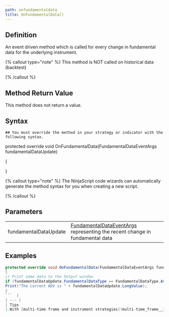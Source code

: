 ```yaml
---
path: onfundamentaldata
title: OnFundamentalData()
---
```


## Definition

An event driven method which is called for every change in fundamental data for the underlying instrument.

{% callout type="note" %}
This method is NOT called on historical data (backtest)

{% /callout %}

## Method Return Value

This method does not return a value.

## Syntax

`## You must override the method in your strategy or indicator with the following syntax.`

protected override void OnFundamentalData(FundamentalDataEventArgs fundamentalDataUpdate)

{

}

{% callout type="note" %}
The NinjaScript code wizards can automatically generate the method syntax for you when creating a new script.

{% /callout %}

## Parameters

|  |  |
| --- | --- |
| fundamentalDataUpdate | [FundamentalDataEventArgs](fundamentaldataeventargs.md) representing the recent change in fundamental data |

## Examples

```csharp
protected override void OnFundamentalData(FundamentalDataEventArgs fundamentalDataUpdate)
{
// Print some data to the Output window
if (fundamentalDataUpdate.FundamentalDataType == FundamentalDataType.AverageDailyVolume)
Print("The current ADV is " + fundamentalDataUpdate.LongValue);
}
```  |
| --- |
| Tips
1.With [multi-time frame and instrument strategies](multi-time_frame__instruments.md), OnFundamentalData() will be called for all unique instruments in your strategy. Use the [BarsInProgress](barsinprogress.md) to filter the OnFundamentalData() method for a specific instrument. 2.Do not leave an unused OnFundamentalData() method declared in your NinjaScript object. This will unnecessarily attach a data stream to your script which uses unnecessary CPU cycles. |
